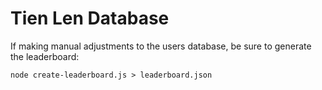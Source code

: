 # Tien Len Database

If making manual adjustments to the users database, be sure to generate the leaderboard:

    node create-leaderboard.js > leaderboard.json
